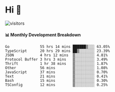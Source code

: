 # Hi 👋
 
![visitors](https://visitor-badge.glitch.me/badge?page_id=sorcererxw.sorcererx)

#### 📊 Monthly Development Breakdown

<!--START_SECTION:waka-->
```text
Go              55 hrs 14 mins ██████▒░░░ 63.05%
TypeScript      20 hrs 29 mins ██▒░░░░░░░ 23.39%
JSON            4 hrs 12 mins  ▒░░░░░░░░░ 4.81%
Protocol Buffer 3 hrs 3 mins   ▒░░░░░░░░░ 3.49%
Thrift          1 hr 38 mins   ▒░░░░░░░░░ 1.87%
Other           56 mins        ▒░░░░░░░░░ 1.08%
JavaScript      37 mins        ▒░░░░░░░░░ 0.70%
Text            21 mins        ▒░░░░░░░░░ 0.41%
Bash            15 mins        ▒░░░░░░░░░ 0.30%
TSConfig        12 mins        ▒░░░░░░░░░ 0.25%
```
<!--END_SECTION:waka-->
